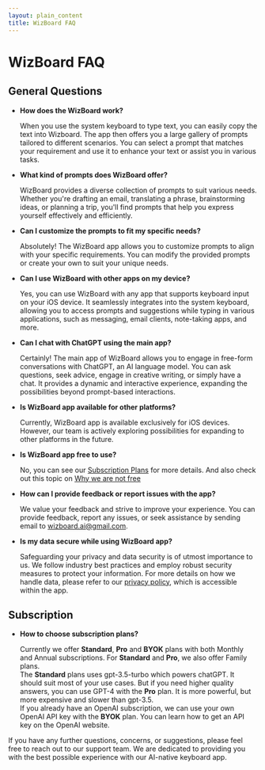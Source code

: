 ```yaml
---
layout: plain_content
title: WizBoard FAQ
---
```

# WizBoard FAQ

## General Questions

- **How does the WizBoard work?**  

  When you use the system keyboard to type text, you can easily copy the text into Wizboard. The app then offers you a large gallery of prompts tailored to different scenarios. You can select a prompt that matches your requirement and use it to enhance your text or assist you in various tasks.  
- **What kind of prompts does WizBoard offer?**  

  WizBoard provides a diverse collection of prompts to suit various needs. Whether you're drafting an email, translating a phrase, brainstorming ideas, or planning a trip, you'll find prompts that help you express yourself effectively and efficiently.  

- **Can I customize the prompts to fit my specific needs?**  

  Absolutely! The WizBoard app allows you to customize prompts to align with your specific requirements. You can modify the provided prompts or create your own to suit your unique needs.  

- **Can I use WizBoard with other apps on my device?**  

  Yes, you can use WizBoard with any app that supports keyboard input on your iOS device. It seamlessly integrates into the system keyboard, allowing you to access prompts and suggestions while typing in various applications, such as messaging, email clients, note-taking apps, and more.  

- **Can I chat with ChatGPT using the main app?**  

  Certainly! The main app of WizBoard allows you to engage in free-form conversations with ChatGPT, an AI language model. You can ask questions, seek advice, engage in creative writing, or simply have a chat. It provides a dynamic and interactive experience, expanding the possibilities beyond prompt-based interactions.  

- **Is WizBoard app available for other platforms?**  

  Currently, WizBoard app is available exclusively for iOS devices. However, our team is actively exploring possibilities for expanding to other platforms in the future.  

- **Is WizBoard app free to use?**  

  No, you can see our [Subscription Plans](subscriptions) for more details. And also check out this topic on [Why we are not free](whynotfree)  

- **How can I provide feedback or report issues with the app?**  

  We value your feedback and strive to improve your experience. You can provide feedback, report any issues, or seek assistance by sending email to [wizboard.ai@gmail.com](mailto://wizboard.ai@gmail.com).  

- **Is my data secure while using WizBoard app?**  

  Safeguarding your privacy and data security is of utmost importance to us. We follow industry best practices and employ robust security measures to protect your information. For more details on how we handle data, please refer to our [privacy policy](http://wizboard.github.io/privacy), which is accessible within the app.  

## Subscription  

- **How to choose subscription plans?**  

  Currently we offer **Standard**, **Pro** and **BYOK** plans with both Monthly and Annual subscriptions. For **Standard** and **Pro**, we also offer Family plans.   
  The **Standard** plans uses gpt-3.5-turbo which powers chatGPT. It should suit most of your use cases. But if you need higher quality answers, you can use GPT-4 with the **Pro** plan. It is more powerful, but more expensive and slower than gpt-3.5.  
  If you already have an OpenAI subscription, we can use your own OpenAI API key with the **BYOK** plan. You can learn how to get an API key on the OpenAI website.  

If you have any further questions, concerns, or suggestions, please feel free to reach out to our support team. We are dedicated to providing you with the best possible experience with our AI-native keyboard app.  
